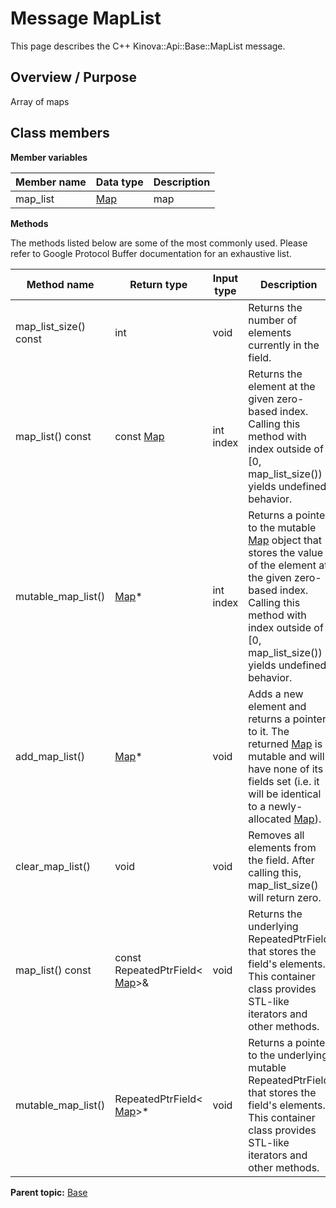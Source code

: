 # Message MapList

This page describes the C++ Kinova::Api::Base::MapList message.

## Overview / Purpose

Array of maps

## Class members

 **Member variables** 

|Member name|Data type|Description|
|-----------|---------|-----------|
|map\_list| [Map](msg_Base_Map.md#)|map|

 **Methods** 

The methods listed below are some of the most commonly used. Please refer to Google Protocol Buffer documentation for an exhaustive list.

|Method name|Return type|Input type|Description|
|-----------|-----------|----------|-----------|
|map\_list\_size\(\) const|int|void|Returns the number of elements currently in the field.|
|map\_list\(\) const|const [Map](msg_Base_Map.md#)|int index|Returns the element at the given zero-based index. Calling this method with index outside of \[0, map\_list\_size\(\)\) yields undefined behavior.|
|mutable\_map\_list\(\)| [Map](msg_Base_Map.md#)\*|int index|Returns a pointer to the mutable [Map](msg_Base_Map.md#) object that stores the value of the element at the given zero-based index. Calling this method with index outside of \[0, map\_list\_size\(\)\) yields undefined behavior.|
|add\_map\_list\(\)| [Map](msg_Base_Map.md#)\*|void|Adds a new element and returns a pointer to it. The returned [Map](msg_Base_Map.md#) is mutable and will have none of its fields set \(i.e. it will be identical to a newly-allocated [Map](msg_Base_Map.md#)\).|
|clear\_map\_list\(\)|void|void|Removes all elements from the field. After calling this, map\_list\_size\(\) will return zero.|
|map\_list\(\) const|const RepeatedPtrField< [Map](msg_Base_Map.md#)\>&|void|Returns the underlying RepeatedPtrField that stores the field's elements. This container class provides STL-like iterators and other methods.|
|mutable\_map\_list\(\)|RepeatedPtrField< [Map](msg_Base_Map.md#)\>\*|void|Returns a pointer to the underlying mutable RepeatedPtrField that stores the field's elements. This container class provides STL-like iterators and other methods.|

**Parent topic:** [Base](../references/summary_Base.md)

